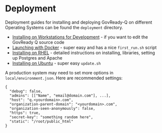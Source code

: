 Deployment
==========

Deployment guides for installing and deploying GovReady-Q on different Operating Systems can be found the `deployment` directory.

* [Installing on Workstations for Development](local/README.md) - if you want to edit the GovReady Q source code
* [Launching with Docker](docker/README.md) - super easy and has a nice `first_run.sh` script
* [Installing on RHEL](rhel/README.md) - detailed instructions on installing, libraries, setting up Postgres and Apache
* [Installing on Ubuntu](ubuntu/README.md) - super easy `update.sh`

A production system may need to set more options in `local/environment.json`. Here are recommended settings:

	{
	  "debug": false,
	  "admins": [["Name", "email@domain.com"], ...],
	  "host": "q.<yourdomain>.com",
	  "organization-parent-domain": "<yourdomain>.com",
	  "organization-seen-anonymously": false,
	  "https": true,
	  "secret-key": "something random here",
	  "static": "/root/public_html"
	}
